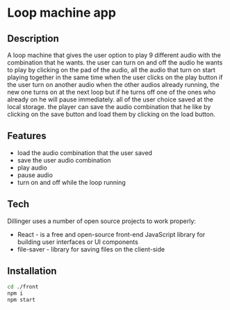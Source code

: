 # Loop machine app
## Description
A loop machine that gives the user option to play 9 different audio with the combination that he wants. the user can turn on and off the audio he wants to play by clicking on the pad of the audio, all the audio that turn on start playing together in the same time when the user clicks on the play button if the user turn on another audio when the other audios already running, the new one turns on at the next loop but if he turns off one of the ones who already on he will pause immediately. all of the user choice saved at the local storage. the player can save the audio combination that he like by clicking on the save button and load them by clicking on the load button.

## Features

- load the audio combination that the user saved 
- save the user audio combination
- play audio
- pause audio 
- turn on and off while the loop running

## Tech

Dillinger uses a number of open source projects to work properly:

- React - is a free and open-source front-end JavaScript library for building user interfaces or UI components
- file-saver - library for saving files on the client-side

## Installation

```sh
cd ./front
npm i
npm start
```


